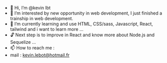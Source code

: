 - 👋 Hi, I’m @kevin lbt
- 👀 I’m interested by new opportunity in web development, I just finished a trainship in web development.
- 🌱 I’m currently learning and use HTML, CSS/sass, Javascript, React, tailwind and i want to learn more ...
- :unlock: Next step is to improve in React and know more about Node.js and Sequelize  ...
- 📫 How to reach me : 
- mail : kevin.lebot@hotmail.fr

<!---
kevinlbt/kevinlbt is a ✨ special ✨ repository because its `README.md` (this file) appears on your GitHub profile.
You can click the Preview link to take a look at your changes.
--->
